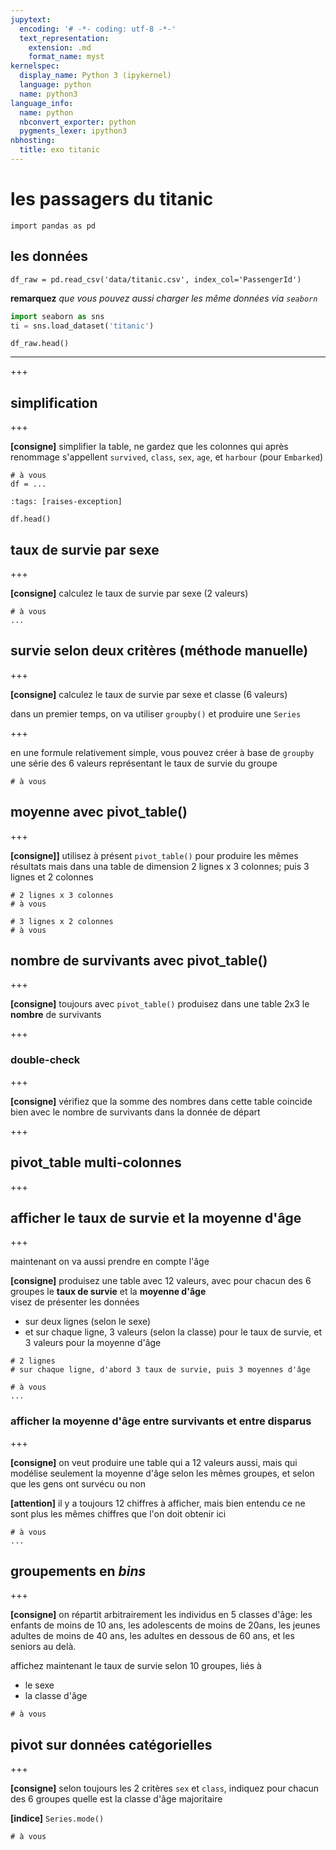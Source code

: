```yaml
---
jupytext:
  encoding: '# -*- coding: utf-8 -*-'
  text_representation:
    extension: .md
    format_name: myst
kernelspec:
  display_name: Python 3 (ipykernel)
  language: python
  name: python3
language_info:
  name: python
  nbconvert_exporter: python
  pygments_lexer: ipython3
nbhosting:
  title: exo titanic
---
```


# les passagers du titanic

```{code-cell} ipython3
import pandas as pd
```

## les données

```{code-cell} ipython3
df_raw = pd.read_csv('data/titanic.csv', index_col='PassengerId')
```

**remarquez** *que vous pouvez aussi charger les même données via `seaborn`*
```python
import seaborn as sns
ti = sns.load_dataset('titanic')
```

```{code-cell} ipython3
df_raw.head()
```

----

+++

## simplification

+++

**[consigne]** simplifier la table, ne gardez que les colonnes qui après renommage s'appellent `survived`, `class`, `sex`, `age`, et `harbour` (pour `Embarked`)

```{code-cell} ipython3
# à vous
df = ...
```

```{code-cell} ipython3
:tags: [raises-exception]

df.head()
```

## taux de survie par sexe

+++

**[consigne]** calculez le taux de survie par sexe (2 valeurs)

```{code-cell} ipython3
# à vous
...
```

## survie selon deux critères (méthode manuelle)

+++

**[consigne]** calculez le taux de survie par sexe et classe (6 valeurs)

dans un premier temps, on va utiliser `groupby()` et produire une `Series`

+++

en une formule relativement simple, vous pouvez créer à base de `groupby` une série des 6 valeurs représentant le taux de survie du groupe

```{code-cell} ipython3
# à vous
```

## moyenne avec pivot_table()

+++

**[consigne]]** utilisez à présent `pivot_table()` pour produire les mêmes résultats mais dans una table de dimension 2 lignes x 3 colonnes; puis 3 lignes et 2 colonnes

```{code-cell} ipython3
# 2 lignes x 3 colonnes
# à vous
```

```{code-cell} ipython3
# 3 lignes x 2 colonnes
# à vous
```

## nombre de survivants avec pivot_table()

+++

**[consigne]** toujours avec `pivot_table()` produisez dans une table 2x3 le **nombre** de survivants

+++

### double-check

+++

**[consigne]** vérifiez que la somme des nombres dans cette table coincide bien avec le nombre de survivants dans la donnée de départ

+++

## pivot_table multi-colonnes

+++

## afficher le taux de survie et la moyenne d'âge

+++

maintenant on va aussi prendre en compte l'âge

**[consigne]** produisez une table avec 12 valeurs, avec pour chacun des 6 groupes le **taux de survie** et la **moyenne d'âge**  
  visez de présenter les données

  * sur deux lignes (selon le sexe)
  * et sur chaque ligne, 3 valeurs (selon la classe) pour le taux de survie, et 3 valeurs pour la moyenne d'âge

```{code-cell} ipython3
# 2 lignes
# sur chaque ligne, d'abord 3 taux de survie, puis 3 moyennes d'âge

# à vous
...
```

### afficher la moyenne d'âge entre survivants et entre disparus

+++

**[consigne]** on veut produire une table qui a 12 valeurs aussi, mais qui modélise seulement la moyenne d'âge selon les mêmes groupes, et selon que les gens ont survécu ou non

**[attention]** il y a toujours 12 chiffres à afficher, mais bien entendu 
ce ne sont plus les mêmes chiffres que l'on doit obtenir ici

```{code-cell} ipython3
# à vous
...
```

## groupements en *bins*

+++

**[consigne]** on répartit arbitrairement les individus en 5 classes d'âge: les enfants de moins de 10 ans, les adolescents de moins de 20ans, les jeunes adultes de moins de 40 ans, les adultes en dessous de 60 ans, et les seniors au delà.

affichez maintenant le taux de survie selon 10 groupes, liés à 

  * le sexe
  * la classe d'âge

```{code-cell} ipython3
# à vous
```

## pivot sur données catégorielles

+++

**[consigne]** selon toujours les 2 critères `sex` et `class`, indiquez pour chacun des 6 groupes quelle est la classe d'âge majoritaire

**[indice]** `Series.mode()`

```{code-cell} ipython3
# à vous
```
